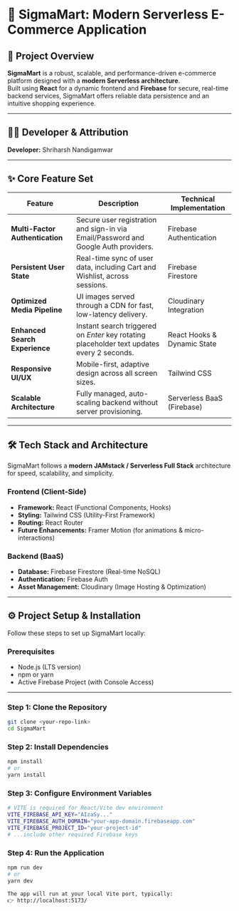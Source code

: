 # 🛒 SigmaMart: Modern Serverless E-Commerce Application

## 🌟 Project Overview

**SigmaMart** is a robust, scalable, and performance-driven e-commerce platform designed with a **modern Serverless architecture**.  
Built using **React** for a dynamic frontend and **Firebase** for secure, real-time backend services, SigmaMart offers reliable data persistence and an intuitive shopping experience.

---

## 👨‍💻 Developer & Attribution
**Developer:** Shriharsh Nandigamwar

---

## ✨ Core Feature Set

| Feature | Description | Technical Implementation |
|----------|--------------|---------------------------|
| **Multi-Factor Authentication** | Secure user registration and sign-in via Email/Password and Google Auth providers. | Firebase Authentication |
| **Persistent User State** | Real-time sync of user data, including Cart and Wishlist, across sessions. | Firebase Firestore |
| **Optimized Media Pipeline** | UI images served through a CDN for fast, low-latency delivery. | Cloudinary Integration |
| **Enhanced Search Experience** | Instant search triggered on *Enter* key rotating placeholder text updates every 2 seconds. | React Hooks & Dynamic State |
| **Responsive UI/UX** | Mobile-first, adaptive design across all screen sizes. | Tailwind CSS |
| **Scalable Architecture** | Fully managed, auto-scaling backend without server provisioning. | Serverless BaaS (Firebase) |

---

## 🛠 Tech Stack and Architecture

SigmaMart follows a **modern JAMstack / Serverless Full Stack** architecture for speed, scalability, and simplicity.

### **Frontend (Client-Side)**
- **Framework:** React (Functional Components, Hooks)  
- **Styling:** Tailwind CSS (Utility-First Framework)  
- **Routing:** React Router  
- **Future Enhancements:** Framer Motion (for animations & micro-interactions)

### **Backend (BaaS)**
- **Database:** Firebase Firestore (Real-time NoSQL)  
- **Authentication:** Firebase Auth  
- **Asset Management:** Cloudinary (Image Hosting & Optimization)

---

## ⚙️ Project Setup & Installation

Follow these steps to set up SigmaMart locally:

### **Prerequisites**
- Node.js (LTS version)
- npm or yarn
- Active Firebase Project (with Console Access)

---

### **Step 1: Clone the Repository**
```bash
git clone <your-repo-link>
cd SigmaMart
```
### **Step 2: Install Dependencies**
```bash
npm install
# or
yarn install
```
### **Step 3: Configure Environment Variables**
```bash
# VITE is required for React/Vite dev environment
VITE_FIREBASE_API_KEY="AIzaSy..."
VITE_FIREBASE_AUTH_DOMAIN="your-app-domain.firebaseapp.com"
VITE_FIREBASE_PROJECT_ID="your-project-id"
# ...include other required Firebase keys
```
### **Step 4: Run the Application**
```bash
npm run dev
# or
yarn dev

The app will run at your local Vite port, typically:
👉 http://localhost:5173/
```
